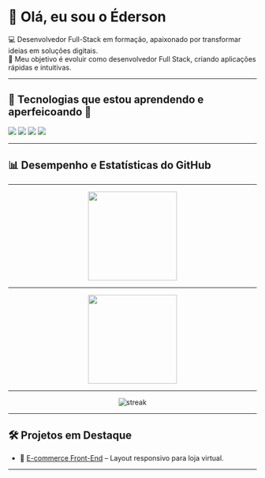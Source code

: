 # 👋 Olá, eu sou o Éderson  

💻 Desenvolvedor Full-Stack em formação, apaixonado por transformar ideias em soluções digitais.  
🎯 Meu objetivo é evoluir como desenvolvedor Full Stack, criando aplicações rápidas e intuitivas.  

---

## 🚀 Tecnologias que estou aprendendo e aperfeicoando 💪  


<div align="left">
  <img src="https://img.shields.io/badge/JavaScript-F7DF1E?style=for-the-badge&logo=javascript&logoColor=black"/>
  <img src="https://img.shields.io/badge/HTML5-E34F26?style=for-the-badge&logo=html5&logoColor=white"/>
  <img src="https://img.shields.io/badge/CSS3-1572B6?style=for-the-badge&logo=css3&logoColor=white"/>
  <img src="https://img.shields.io/badge/React-20232A?style=for-the-badge&logo=react&logoColor=61DAFB"/>
</div>

---

## 📊 Desempenho e Estatísticas do GitHub  

---

<div align="center">
  <img height="180em" src="https://github-readme-stats.vercel.app/api?username=EdersonSouzaa&show_icons=true&theme=tokyonight&include_all_commits=true&locale=pt-br"/>
</div>

---

<div align="center">
  <img height="180em" src="https://github-readme-stats.vercel.app/api/top-langs/?username=EdersonSouzaa&layout=compact&langs_count=7&theme=tokyonight"/>
</div>

---

<div align="center">
  <img src="https://github-readme-streak-stats.herokuapp.com/?user=EdersonSouzaa&theme=tokyonight" alt="streak"/>
</div>

---

## 🛠️ Projetos em Destaque  

- 🛒 [E-commerce Front-End](https://github.com/EdersonSouzaa/E-commerce.git) – Layout responsivo para loja virtual.  

---


